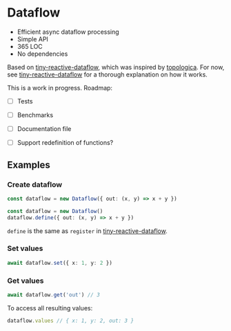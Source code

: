 # Dataflow

- Efficient async dataflow processing
- Simple API
- 365 LOC
- No dependencies

Based on [tiny-reactive-dataflow](https://github.com/lukehutch/tiny-reactive-dataflow), which was inspired by [topologica](https://github.com/datavis-tech/topologica). For now, see [tiny-reactive-dataflow](https://github.com/lukehutch/tiny-reactive-dataflow) for a thorough explanation on how it works.

This is a work in progress. Roadmap:

- [ ] Tests
- [ ] Benchmarks
- [ ] Documentation file
- [ ] Support redefinition of functions?


## Examples

### Create dataflow

```ts
const dataflow = new Dataflow({ out: (x, y) => x + y })
```

```ts
const dataflow = new Dataflow()
dataflow.define({ out: (x, y) => x + y })
```

`define` is the same as `register` in [tiny-reactive-dataflow](https://github.com/lukehutch/tiny-reactive-dataflow).

### Set values

```ts
await dataflow.set({ x: 1, y: 2 })
```

### Get values

```ts
await dataflow.get('out') // 3
```

To access all resulting values:

```ts
dataflow.values // { x: 1, y: 2, out: 3 }
```
